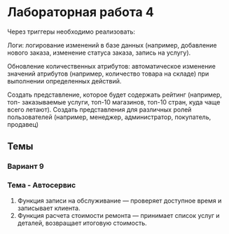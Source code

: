 # Лабораторная работа 4
Через триггеры необходимо реализовать:

Логи: логирование изменений в базе данных (например, добавление нового
заказа, изменение статуса заказа, запись на услугу).

Обновление количественных атрибутов: автоматическое изменение значений атрибутов (например, количество товара на складе) при выполнении определенных действий.

Создать представление, которое будет содержать рейтинг (например, топ- заказываемые услуги, топ-10 магазинов, топ-10 стран, куда чаще всего летают). Создать представления для различных ролей пользователей (например, менеджер, администратор, покупатель, продавец)

## Темы

### Вариант 9

### Тема - Автосервис
1) Функция записи на обслуживание — проверяет доступное время и записывает клиента.
2) Функция расчета стоимости ремонта — принимает список услуг и деталей, возвращает итоговую стоимость.
